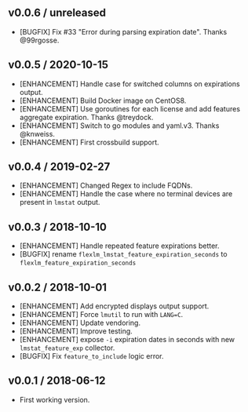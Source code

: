 ## v0.0.6 / unreleased

 * [BUGFIX] Fix #33 "Error during parsing expiration date". Thanks @99rgosse.

## v0.0.5 / 2020-10-15

 * [ENHANCEMENT] Handle case for switched columns on expirations output.
 * [ENHANCEMENT] Build Docker image on CentOS8.
 * [ENHANCEMENT] Use goroutines for each license and add features aggregate
   expiration. Thanks @treydock.
 * [ENHANCEMENT] Switch to go modules and yaml.v3. Thanks @knweiss.
 * [ENHANCEMENT] First crossbuild support.

## v0.0.4 / 2019-02-27

 * [ENHANCEMENT] Changed Regex to include FQDNs.
 * [ENHANCEMENT] Handle the case where no terminal devices are present in
   `lmstat` output.

## v0.0.3 / 2018-10-10

* [ENHANCEMENT] Handle repeated feature expirations better.
* [BUGFIX] rename `flexlm_lmstat_feature_expiration_seconds` to
  `flexlm_feature_expiration_seconds`

## v0.0.2 / 2018-10-01

* [ENHANCEMENT] Add encrypted displays output support.
* [ENHANCEMENT] Force `lmutil` to run with `LANG=C`.
* [ENHANCEMENT] Update vendoring.
* [ENHANCEMENT] Improve testing.
* [ENHANCEMENT] expose `-i` expiration dates in seconds with new
  `lmstat_feature_exp` collector.
* [BUGFIX] Fix `feature_to_include` logic error.

## v0.0.1 / 2018-06-12

 * First working version.
